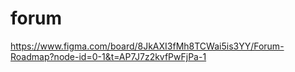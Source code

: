 # forum


https://www.figma.com/board/8JkAXI3fMh8TCWai5is3YY/Forum-Roadmap?node-id=0-1&t=AP7J7z2kvfPwFjPa-1


